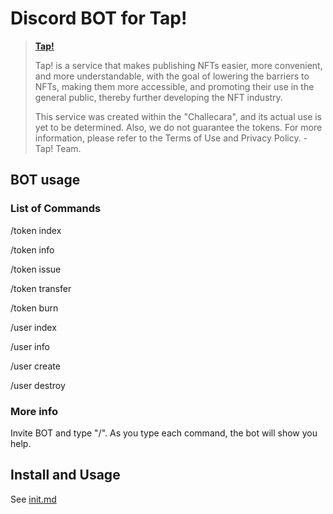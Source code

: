 # Discord BOT for Tap!

> [**Tap!**](https://tap.shmn7iii.net)
> 
> Tap! is a service that makes publishing NFTs easier, more convenient, and more understandable, with the goal of lowering the barriers to NFTs, making them more accessible, and promoting their use in the general public, thereby further developing the NFT industry.
>
> This service was created within the "Challecara", and its actual use is yet to be determined. Also, we do not guarantee the tokens. For more information, please refer to the Terms of Use and Privacy Policy. -  Tap! Team.

## BOT usage
### List of Commands

/token index

/token info

/token issue

/token transfer

/token burn

/user index

/user info

/user create

/user destroy

### More info
Invite BOT and type "/". As you type each command, the bot will show you help.

## Install and Usage
See [init.md](https://github.com/shmn7iii/tap-discord/blob/main/init.md)
